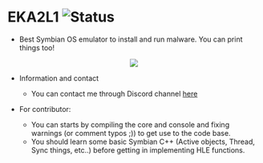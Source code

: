 # EKA2L1 ![Status](https://ci.appveyor.com/api/projects/status/umc5b97pwpyexh6q?svg=true)
- Best Symbian OS emulator to install and run malware. You can print things too!

<p align="center">
<img src="https://raw.githubusercontent.com/bentokun/EKA2L1/master/screenshots/result.png">
</p>

- Information and contact
    * You can contact me through Discord channel [here](https://discord.gg/5Bm5SJ9)
    
- For contributor:
   * You can starts by compiling the core and console and fixing warnings (or comment typos ;)) to get use to the code base.
   * You should learn some basic Symbian C++ (Active objects, Thread, Sync things, etc..) before getting in implementing HLE functions.
